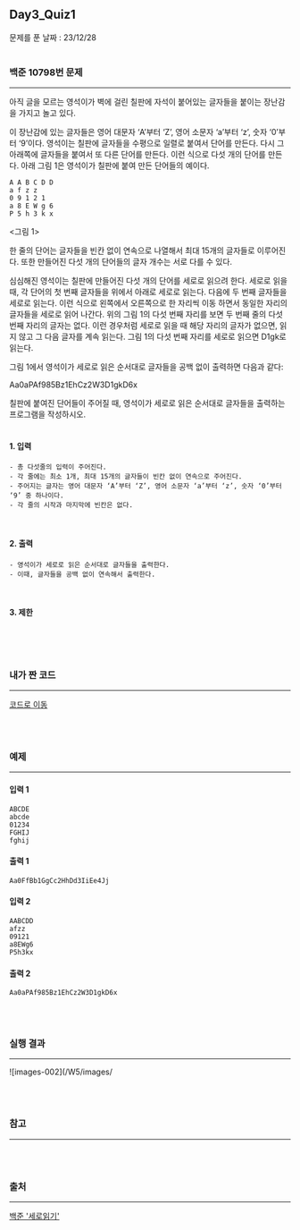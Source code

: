 ## Day3_Quiz1
문제를 푼 날짜 : 23/12/28
<br />
<br />

### 백준 10798번 문제
---
아직 글을 모르는 영석이가 벽에 걸린 칠판에 자석이 붙어있는 글자들을 붙이는 장난감을 가지고 놀고 있다. 

이 장난감에 있는 글자들은 영어 대문자 ‘A’부터 ‘Z’, 영어 소문자 ‘a’부터 ‘z’, 숫자 ‘0’부터 ‘9’이다. 영석이는 칠판에 글자들을 수평으로 일렬로 붙여서 단어를 만든다. 다시 그 아래쪽에 글자들을 붙여서 또 다른 단어를 만든다. 이런 식으로 다섯 개의 단어를 만든다. 아래 그림 1은 영석이가 칠판에 붙여 만든 단어들의 예이다. 

```
A A B C D D
a f z z 
0 9 1 2 1
a 8 E W g 6
P 5 h 3 k x
```
<그림 1>

한 줄의 단어는 글자들을 빈칸 없이 연속으로 나열해서 최대 15개의 글자들로 이루어진다. 또한 만들어진 다섯 개의 단어들의 글자 개수는 서로 다를 수 있다. 

심심해진 영석이는 칠판에 만들어진 다섯 개의 단어를 세로로 읽으려 한다. 세로로 읽을 때, 각 단어의 첫 번째 글자들을 위에서 아래로 세로로 읽는다. 다음에 두 번째 글자들을 세로로 읽는다. 이런 식으로 왼쪽에서 오른쪽으로 한 자리씩 이동 하면서 동일한 자리의 글자들을 세로로 읽어 나간다. 위의 그림 1의 다섯 번째 자리를 보면 두 번째 줄의 다섯 번째 자리의 글자는 없다. 이런 경우처럼 세로로 읽을 때 해당 자리의 글자가 없으면, 읽지 않고 그 다음 글자를 계속 읽는다. 그림 1의 다섯 번째 자리를 세로로 읽으면 D1gk로 읽는다. 

그림 1에서 영석이가 세로로 읽은 순서대로 글자들을 공백 없이 출력하면 다음과 같다:

Aa0aPAf985Bz1EhCz2W3D1gkD6x

칠판에 붙여진 단어들이 주어질 때, 영석이가 세로로 읽은 순서대로 글자들을 출력하는 프로그램을 작성하시오.
<br />
<br />

#### 1. 입력
```
- 총 다섯줄의 입력이 주어진다. 
- 각 줄에는 최소 1개, 최대 15개의 글자들이 빈칸 없이 연속으로 주어진다. 
- 주어지는 글자는 영어 대문자 ‘A’부터 ‘Z’, 영어 소문자 ‘a’부터 ‘z’, 숫자 ‘0’부터 ‘9’ 중 하나이다. 
- 각 줄의 시작과 마지막에 빈칸은 없다. 
```


<br />

#### 2. 출력
```
- 영석이가 세로로 읽은 순서대로 글자들을 출력한다. 
- 이때, 글자들을 공백 없이 연속해서 출력한다. 
```
<br />

#### 3. 제한
```

```

<br />
<br />

### 내가 짠 코드
---
[코드로 이동](/algorithm-study-project/src/w5/d3/VerticalReading.java)

<br />
<br />


### 예제
---
#### 입력 1
```
ABCDE
abcde
01234
FGHIJ
fghij
```
#### 출력 1
```
Aa0FfBb1GgCc2HhDd3IiEe4Jj
```

#### 입력 2
```
AABCDD
afzz
09121
a8EWg6
P5h3kx
```
#### 출력 2
```
Aa0aPAf985Bz1EhCz2W3D1gkD6x
```

<br />
<br />



### 실행 결과
---
![images-002](/W5/images/

<br />
<br />

### 참고
---


<br />
<br />

### 출처
---
[백준 '세로읽기'](https://www.acmicpc.net/problem/10798)